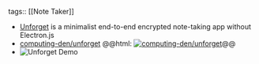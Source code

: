 tags:: [[Note Taker]]

- [Unforget](https://unforget.computing-den.com/) is a minimalist end-to-end encrypted note-taking app without Electron.js
- [computing-den/unforget](https://github.com/computing-den/unforget)
  @@html: <a href="https://github.com/computing-den/unforget/"><img src="https://github-readme-stats-astronomer.vercel.app/api/pin/?username=computing-den&repo=unforget&theme=tokyonight" alt="computing-den/unforget"/></a>@@
- ![Unforget Demo](https://raw.githubusercontent.com/computing-den/unforget/master/doc/screenshots.png)